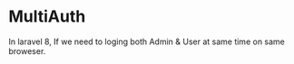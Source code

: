 # MultiAuth
In laravel 8, If we need to loging both Admin &amp; User at same time on same broweser. 
